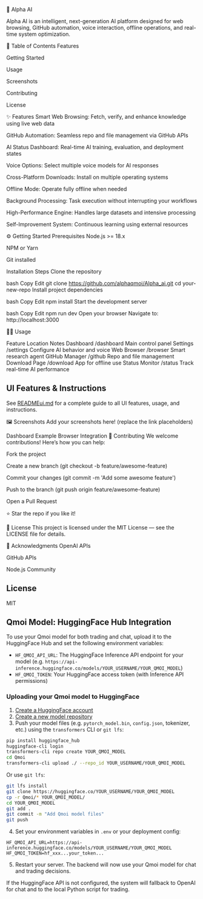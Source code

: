 🚀 Alpha AI

Alpha AI is an intelligent, next-generation AI platform designed for web browsing, GitHub automation, voice interaction, offline operations, and real-time system optimization.

📑 Table of Contents
Features

Getting Started

Usage

Screenshots

Contributing

License

✨ Features
Smart Web Browsing: Fetch, verify, and enhance knowledge using live web data

GitHub Automation: Seamless repo and file management via GitHub APIs

AI Status Dashboard: Real-time AI training, evaluation, and deployment states

Voice Options: Select multiple voice models for AI responses

Cross-Platform Downloads: Install on multiple operating systems

Offline Mode: Operate fully offline when needed

Background Processing: Task execution without interrupting your workflows

High-Performance Engine: Handles large datasets and intensive processing

Self-Improvement System: Continuous learning using external resources

⚙ Getting Started
Prerequisites
Node.js >= 18.x

NPM or Yarn

Git installed

Installation Steps
Clone the repository

bash
Copy
Edit
git clone https://github.com/alphaqmoi/Alpha_ai.git
cd your-new-repo
Install project dependencies

bash
Copy
Edit
npm install
Start the development server

bash
Copy
Edit
npm run dev
Open your browser
Navigate to: http://localhost:3000

🧑‍💻 Usage

Feature	Location	Notes
Dashboard	/dashboard	Main control panel
Settings	/settings	Configure AI behavior and voice
Web Browser	/browser	Smart research agent
GitHub Manager	/github	Repo and file management
Download Page	/download	App for offline use
Status Monitor	/status	Track real-time AI performance
## UI Features & Instructions

See [READMEui.md](./READMEui.md) for a complete guide to all UI features, usage, and instructions.

🖼 Screenshots
Add your screenshots here! (replace the link placeholders)


Dashboard Example	Browser Integration
🤝 Contributing
We welcome contributions!
Here’s how you can help:

Fork the project

Create a new branch (git checkout -b feature/awesome-feature)

Commit your changes (git commit -m 'Add some awesome feature')

Push to the branch (git push origin feature/awesome-feature)

Open a Pull Request

⭐ Star the repo if you like it!

📄 License
This project is licensed under the MIT License — see the LICENSE file for details.

📣 Acknowledgments
OpenAI APIs

GitHub APIs

Node.js Community


## License

MIT

## Qmoi Model: HuggingFace Hub Integration

To use your Qmoi model for both trading and chat, upload it to the HuggingFace Hub and set the following environment variables:

- `HF_QMOI_API_URL`: The HuggingFace Inference API endpoint for your model (e.g. `https://api-inference.huggingface.co/models/YOUR_USERNAME/YOUR_QMOI_MODEL`)
- `HF_QMOI_TOKEN`: Your HuggingFace access token (with Inference API permissions)

### Uploading your Qmoi model to HuggingFace

1. [Create a HuggingFace account](https://huggingface.co/join)
2. [Create a new model repository](https://huggingface.co/new)
3. Push your model files (e.g. `pytorch_model.bin`, `config.json`, tokenizer, etc.) using the `transformers` CLI or `git lfs`:

```bash
pip install huggingface_hub
huggingface-cli login
transformers-cli repo create YOUR_QMOI_MODEL
cd Qmoi
transformers-cli upload ./ --repo_id YOUR_USERNAME/YOUR_QMOI_MODEL
```

Or use `git lfs`:

```bash
git lfs install
git clone https://huggingface.co/YOUR_USERNAME/YOUR_QMOI_MODEL
cp -r Qmoi/* YOUR_QMOI_MODEL/
cd YOUR_QMOI_MODEL
git add .
git commit -m "Add Qmoi model files"
git push
```

4. Set your environment variables in `.env` or your deployment config:

```
HF_QMOI_API_URL=https://api-inference.huggingface.co/models/YOUR_USERNAME/YOUR_QMOI_MODEL
HF_QMOI_TOKEN=hf_xxx...your_token...
```

5. Restart your server. The backend will now use your Qmoi model for chat and trading decisions.

If the HuggingFace API is not configured, the system will fallback to OpenAI for chat and to the local Python script for trading.
